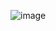 ![image](https://user-images.githubusercontent.com/57319180/156929420-5bbd7e23-075d-4a5a-952f-7361124a8655.png)
